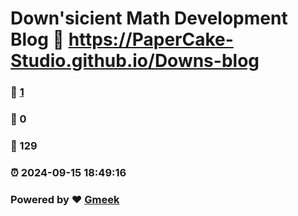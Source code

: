 # Down'sicient Math Development Blog :link: https://PaperCake-Studio.github.io/Downs-blog 
### :page_facing_up: [1](https://PaperCake-Studio.github.io/Downs-blog/tag.html) 
### :speech_balloon: 0 
### :hibiscus: 129 
### :alarm_clock: 2024-09-15 18:49:16 
### Powered by :heart: [Gmeek](https://github.com/Meekdai/Gmeek)
